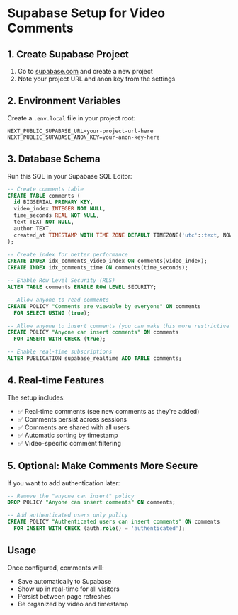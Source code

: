 # Supabase Setup for Video Comments

## 1. Create Supabase Project

1. Go to [supabase.com](https://supabase.com) and create a new project
2. Note your project URL and anon key from the settings

## 2. Environment Variables

Create a `.env.local` file in your project root:

```env
NEXT_PUBLIC_SUPABASE_URL=your-project-url-here
NEXT_PUBLIC_SUPABASE_ANON_KEY=your-anon-key-here
```

## 3. Database Schema

Run this SQL in your Supabase SQL Editor:

```sql
-- Create comments table
CREATE TABLE comments (
  id BIGSERIAL PRIMARY KEY,
  video_index INTEGER NOT NULL,
  time_seconds REAL NOT NULL,
  text TEXT NOT NULL,
  author TEXT,
  created_at TIMESTAMP WITH TIME ZONE DEFAULT TIMEZONE('utc'::text, NOW()) NOT NULL
);

-- Create index for better performance
CREATE INDEX idx_comments_video_index ON comments(video_index);
CREATE INDEX idx_comments_time ON comments(time_seconds);

-- Enable Row Level Security (RLS)
ALTER TABLE comments ENABLE ROW LEVEL SECURITY;

-- Allow anyone to read comments
CREATE POLICY "Comments are viewable by everyone" ON comments
  FOR SELECT USING (true);

-- Allow anyone to insert comments (you can make this more restrictive later)
CREATE POLICY "Anyone can insert comments" ON comments
  FOR INSERT WITH CHECK (true);

-- Enable real-time subscriptions
ALTER PUBLICATION supabase_realtime ADD TABLE comments;
```

## 4. Real-time Features

The setup includes:
- ✅ Real-time comments (see new comments as they're added)
- ✅ Comments persist across sessions
- ✅ Comments are shared with all users
- ✅ Automatic sorting by timestamp
- ✅ Video-specific comment filtering

## 5. Optional: Make Comments More Secure

If you want to add authentication later:

```sql
-- Remove the "anyone can insert" policy
DROP POLICY "Anyone can insert comments" ON comments;

-- Add authenticated users only policy
CREATE POLICY "Authenticated users can insert comments" ON comments
  FOR INSERT WITH CHECK (auth.role() = 'authenticated');
```

## Usage

Once configured, comments will:
- Save automatically to Supabase
- Show up in real-time for all visitors
- Persist between page refreshes
- Be organized by video and timestamp 